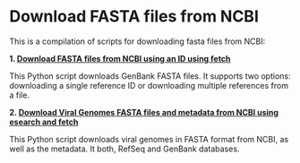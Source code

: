 # Download FASTA files from NCBI

This is a compilation of scripts for downloading fasta files from NCBI:


**1. [Download FASTA files from NCBI using an ID using fetch](https://github.com/agudeloromero/Download_fasta_NCBI/tree/main/Download_fasta_with_ID)**

This Python script downloads GenBank FASTA files. It supports two options: downloading a single reference ID or downloading multiple references from a file.

**2. [Download Viral Genomes FASTA files and metadata from NCBI using esearch and fetch](https://github.com/agudeloromero/Download_fasta_NCBI/tree/main/Download_fasta_metadata_fetch)**

This Python script downloads viral genomes in FASTA format from NCBI, as well as the metadata. It both, RefSeq and GenBank databases.




